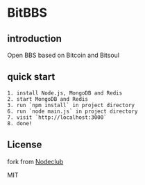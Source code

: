 BitBBS
===========================

## introduction

Open BBS based on Bitcoin and Bitsoul

## quick start

```
1. install Node.js, MongoDB and Redis
2. start MongoDB and Redis
3. run `npm install` in project directory
6. run `node main.js` in project directory
7. visit `http://localhost:3000`
8. done!
```

## License

fork from [Nodeclub](https://github.com/cnodejs/nodeclub) 

MIT
